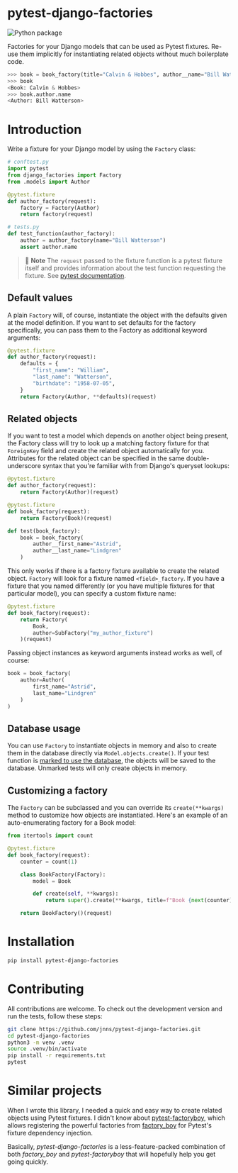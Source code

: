 # pytest-django-factories

![Python package](https://github.com/jnns/pytest-django-factories/workflows/Python%20package/badge.svg)

Factories for your Django models that can be used as Pytest fixtures.
Re-use them implicitly for instantiating related objects without much boilerplate code.

```python
>>> book = book_factory(title="Calvin & Hobbes", author__name="Bill Watterson")
>>> book
<Book: Calvin & Hobbes>
>>> book.author.name
<Author: Bill Watterson>
```

# Introduction

Write a fixture for your Django model by using the `Factory` class:

```python
# conftest.py
import pytest
from django_factories import Factory
from .models import Author

@pytest.fixture
def author_factory(request):
    factory = Factory(Author)
    return factory(request)
```

```python
# tests.py
def test_function(author_factory):
    author = author_factory(name="Bill Watterson")
    assert author.name
```

> :notebook: **Note**
> The `request` passed to the fixture function is a pytest fixture itself and provides information about the test function requesting the fixture.
> See [pytest documentation](https://docs.pytest.org/en/latest/reference.html#std:fixture-request).

## Default values

A plain `Factory` will, of course, instantiate the object with the defaults given at the model definition.
If you want to set defaults for the factory specifically, you can pass them to the Factory as additional
keyword arguments:

```python
@pytest.fixture
def author_factory(request):
    defaults = {
        "first_name": "William",
        "last_name": "Watterson",
        "birthdate": "1958-07-05",
    }
    return Factory(Author, **defaults)(request)
```

## Related objects

If you want to test a model which depends on another object being present,
the Factory class will try to look up a matching factory fixture for that `ForeignKey` field
and create the related object automatically for you.
Attributes for the related object can be specified in the same double-underscore syntax that you're familiar with from Django's queryset lookups:

```python
@pytest.fixture
def author_factory(request):
    return Factory(Author)(request)

@pytest.fixture
def book_factory(request):
    return Factory(Book)(request)

def test(book_factory):
    book = book_factory(
        author__first_name="Astrid",
        author__last_name="Lindgren"
    )
```

This only works if there is a factory fixture available to create the related object.
`Factory` will look for a fixture named `<field>_factory`.
If you have a fixture that you named differently (or you have multiple fixtures for that particular model), you can specify a custom fixture name:

```python
@pytest.fixture
def book_factory(request):
    return Factory(
        Book,
        author=SubFactory("my_author_fixture")
    )(request)
```

Passing object instances as keyword arguments instead works as well, of course:

```python
book = book_factory(
    author=Author(
        first_name="Astrid",
        last_name="Lindgren"
    )
)
```

## Database usage

You can use `Factory` to instantiate objects in memory and also to create them in the database directly via `Model.objects.create()`.
If your test function is [marked to use the database](https://pytest-django.readthedocs.io/en/latest/helpers.html#pytest-mark-django-db-request-database-access), the objects will be saved to the database.
Unmarked tests will only create objects in memory.

## Customizing a factory

The `Factory` can be subclassed and you can override its `create(**kwargs)` method to customize how objects are instantiated. Here's an example of an auto-enumerating factory for a Book model:

```python
from itertools import count

@pytest.fixture
def book_factory(request):
    counter = count(1)

    class BookFactory(Factory):
        model = Book

        def create(self, **kwargs):
            return super().create(**kwargs, title=f"Book {next(counter)}")

    return BookFactory()(request)
```

# Installation

```bash
pip install pytest-django-factories
```

# Contributing

All contributions are welcome. To check out the development version and run the tests, follow these steps:

```bash
git clone https://github.com/jnns/pytest-django-factories.git
cd pytest-django-factories
python3 -m venv .venv
source .venv/bin/activate
pip install -r requirements.txt
pytest
```

# Similar projects

When I wrote this library, I needed a quick and easy way to create related objects using Pytest fixtures.
I didn't know about [pytest-factoryboy](https://github.com/pytest-dev/pytest-factoryboy),
which allows registering the powerful factories from [factory_boy](https://factoryboy.readthedocs.io/)
for Pytest's fixture dependency injection.

Basically, *pytest-django-factories* is a less-feature-packed combination of both *factory_boy* and
*pytest-factoryboy* that will hopefully help you get going quickly.
